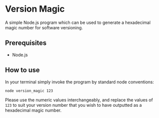 # Version Magic
A simple Node.js program which can be used to generate a hexadecimal magic number for software versioning.

## Prerequisites
- Node.js

## How to use
In your terminal simply invoke the program by standard node conventions:

	node version_magic 123

Please use the numeric values interchangeably, and replace the values of `123` to suit your version number that you wish to have outputted as a hexadecimal magic number.